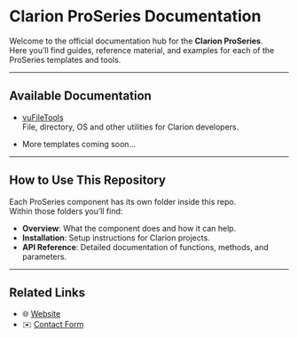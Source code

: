 # Clarion ProSeries Documentation

Welcome to the official documentation hub for the **Clarion ProSeries**.  
Here you’ll find guides, reference material, and examples for each of the ProSeries templates and tools.

---

## Available Documentation

- [vuFileTools](./vuFileTools/README.md)  
  File, directory, OS and other utilities for Clarion developers.

- More templates coming soon...

---

## How to Use This Repository

Each ProSeries component has its own folder inside this repo.  
Within those folders you’ll find:

- **Overview**: What the component does and how it can help.  
- **Installation**: Setup instructions for Clarion projects.  
- **API Reference**: Detailed documentation of functions, methods, and parameters.  

---

## Related Links

- 🌐 [Website](https://clarionproseries.com)  
- ✉️ [Contact Form](https://www.clarionproseries.com/html/contact.php)  


